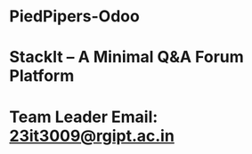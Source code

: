# PiedPipers-Odoo
# StackIt – A Minimal Q&A Forum Platform
# Team Leader Email: 23it3009@rgipt.ac.in
